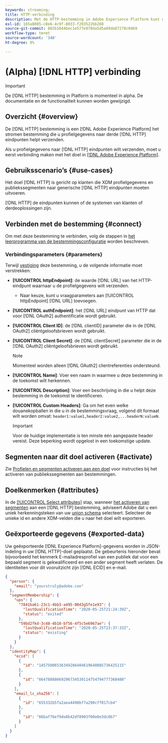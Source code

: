 ```yaml
---
keywords: streaming;
title: HTTP-verbinding
description: Met de HTTP-bestemming in Adobe Experience Platform kunt u profielgegevens naar HTTP-eindpunten van derden verzenden.
exl-id: 165a8085-c8e6-4c9f-8033-f203522bb288
source-git-commit: 802b1844bec1e577e978da5d5a69de87278c04b9
workflow-type: tm+mt
source-wordcount: '348'
ht-degree: 0%

---
```


# (Alpha) [!DNL HTTP] verbinding

>[!IMPORTANT]
>
>De [!DNL HTTP] bestemming in Platform is momenteel in alpha. De documentatie en de functionaliteit kunnen worden gewijzigd.

## Overzicht {#overview}

De [!DNL HTTP] bestemming is een [!DNL Adobe Experience Platform] het stromen bestemming die u profielgegevens naar derde [!DNL HTTP] eindpunten helpt verzenden.

Als u profielgegevens naar [!DNL HTTP] eindpunten wilt verzenden, moet u eerst verbinding maken met het doel in [[!DNL Adobe Experience Platform]](#connect-destination).

## Gebruiksscenario’s {#use-cases}

Het doel [!DNL HTTP] is gericht op klanten die XDM profielgegevens en publiekssegmenten naar generische [!DNL HTTP] eindpunten moeten uitvoeren.

[!DNL HTTP] de eindpunten kunnen of de systemen van klanten of derdeoplossingen zijn.

## Verbinden met de bestemming {#connect}

Om met deze bestemming te verbinden, volg de stappen in [het leerprogramma van de bestemmingsconfiguratie](../ui/connect-destination.md) worden beschreven.

### Verbindingsparameters {#parameters}

Terwijl [vestiging](../ui/connect-destination.md) deze bestemming, u de volgende informatie moet verstrekken:

* **[!UICONTROL httpEndpoint]**: de waarde  [!DNL URL] van het HTTP-eindpunt waarnaar u de profielgegevens wilt verzenden.
   * Naar keuze, kunt u vraagparameters aan [!UICONTROL httpEndpoint] [!DNL URL] toevoegen.
* **[!UICONTROL authEndpoint]**: het  [!DNL URL] eindpunt van HTTP dat voor  [!DNL OAuth2] authentificatie wordt gebruikt.
* **[!UICONTROL Client ID]**: de  [!DNL clientID] parameter die in de  [!DNL OAuth2] cliëntgeloofsbrieven wordt gebruikt.
* **[!UICONTROL Client Secret]**: de  [!DNL clientSecret] parameter die in de  [!DNL OAuth2] cliëntgeloofsbrieven wordt gebruikt.

   >[!NOTE]
   >
   >Momenteel worden alleen [!DNL OAuth2] clientreferenties ondersteund.

* **[!UICONTROL Name]**: Voer een naam in waarmee u deze bestemming in de toekomst wilt herkennen.
* **[!UICONTROL Description]**: Voer een beschrijving in die u helpt deze bestemming in de toekomst te identificeren.
* **[!UICONTROL Custom Headers]**: Ga om het even welke douanekopballen in die u in de bestemmingsvraag, volgend dit formaat wilt worden omvat:  `header1:value1,header2:value2,...headerN:valueN`.

   >[!IMPORTANT]
   >
   >Voor de huidige implementatie is ten minste één aangepaste header vereist. Deze beperking wordt opgelost in een toekomstige update.

## Segmenten naar dit doel activeren {#activate}

Zie [Profielen en segmenten activeren aan een doel](../ui/activate-destinations.md#select-attributes) voor instructies bij het activeren van publiekssegmenten aan bestemmingen.

## Doelkenmerken {#attributes}

In de [[!UICONTROL Select attributes]](../ui/activate-destinations.md#select-attributes) stap, wanneer [het activeren van segmenten](../ui/activate-destinations.md) aan een [!DNL HTTP] bestemming, adviseert Adobe dat u een uniek herkenningsteken van uw [union schema](../../profile/home.md#profile-fragments-and-union-schemas) selecteert. Selecteer de unieke id en andere XDM-velden die u naar het doel wilt exporteren.

## Geëxporteerde gegevens {#exported-data}

Uw geëxporteerde [!DNL Experience Platform]-gegevens worden in JSON-indeling in uw [!DNL HTTP]-doel geplaatst. De gebeurtenis hieronder bevat bijvoorbeeld het kenmerk E-mailadresprofiel van een publiek dat voor een bepaald segment is gekwalificeerd en een ander segment heeft verlaten. De identiteiten voor dit vooruitzicht zijn [!DNL ECID] en e-mail.

```json
{
  "person": {
    "email": "yourstruly@adobe.con"
  },
  "segmentMembership": {
    "ups": {
      "7841ba61-23c1-4bb3-a495-00d3g5fe1e93": {
        "lastQualificationTime": "2020-05-25T21:24:39Z",
        "status": "exited"
      },
      "59bd2fkd-3c48-4b18-bf56-4f5c5e6967ae": {
        "lastQualificationTime": "2020-05-25T23:37:33Z",
        "status": "existing"
      }
    }
  },
  "identityMap": {
    "ecid": [
      {
        "id": "14575006536349286404619648085736425115"
      },
      {
        "id": "66478888669296734530114754794777368480"
      }
    ],
    "email_lc_sha256": [
      {
        "id": "655332b5fa2aea4498bf7a290cff017cb4"
      },
      {
        "id": "66baf76ef9de8b42df8903f00e0e3dc0b7"
      }
    ]
  }
}
```
